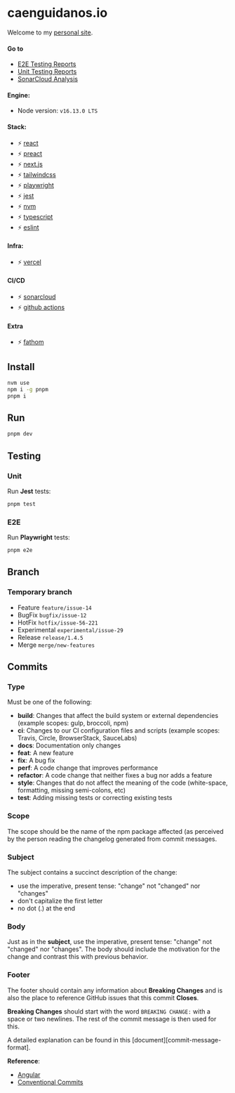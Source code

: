 # caenguidanos.io

Welcome to my [personal site](https://caenguidanos-io.vercel.app).

#### Go to

-  [E2E Testing Reports](https://e2e-playwright-reports-xxg3rsseuq-oa.a.run.app)
-  [Unit Testing Reports](https://unit-jest-reports-xxg3rsseuq-oa.a.run.app)
-  [SonarCloud Analysis](https://sonarcloud.io/summary/overall?id=caenguidanos_caenguidanos.io)

#### Engine:

-  Node version: `v16.13.0 LTS`

#### Stack:

-  :zap: [react](https://reactjs.org/)
-  :zap: [preact](https://preactjs.com/)
-  :zap: [next.js](https://nextjs.org/)
-  :zap: [tailwindcss](https://tailwindcss.com/)
-  :zap: [playwright](https://playwright.dev/)
-  :zap: [jest](https://jestjs.io/es-ES/)
-  :zap: [nvm](https://github.com/nvm-sh/nvm)
-  :zap: [typescript](https://www.typescriptlang.org/)
-  :zap: [eslint](https://eslint.org/)

#### Infra:

-  :zap: [vercel](https://vercel.com/)

#### CI/CD

-  :zap: [sonarcloud](https://sonarcloud.io/)
-  :zap: [github actions](https://github.com/features/actions)

#### Extra

-  :zap: [fathom](https://usefathom.com/)

## Install

```bash
nvm use
npm i -g pnpm
pnpm i
```

## Run

```bash
pnpm dev
```

## Testing

### Unit

Run **Jest** tests:

```bash
pnpm test
```

### E2E

Run **Playwright** tests:

```bash
pnpm e2e
```

## Branch

### Temporary branch

-  Feature `feature/issue-14`
-  BugFix `bugfix/issue-12`
-  HotFix `hotfix/issue-56-221`
-  Experimental `experimental/issue-29`
-  Release `release/1.4.5`
-  Merge `merge/new-features`

## Commits

### Type

Must be one of the following:

-  **build**: Changes that affect the build system or external dependencies (example scopes: gulp, broccoli, npm)
-  **ci**: Changes to our CI configuration files and scripts (example scopes: Travis, Circle, BrowserStack, SauceLabs)
-  **docs**: Documentation only changes
-  **feat**: A new feature
-  **fix**: A bug fix
-  **perf**: A code change that improves performance
-  **refactor**: A code change that neither fixes a bug nor adds a feature
-  **style**: Changes that do not affect the meaning of the code (white-space, formatting, missing semi-colons, etc)
-  **test**: Adding missing tests or correcting existing tests

### Scope

The scope should be the name of the npm package affected (as perceived by the person reading the changelog generated from commit messages.

### Subject

The subject contains a succinct description of the change:

-  use the imperative, present tense: "change" not "changed" nor "changes"
-  don't capitalize the first letter
-  no dot (.) at the end

### Body

Just as in the **subject**, use the imperative, present tense: "change" not "changed" nor "changes".
The body should include the motivation for the change and contrast this with previous behavior.

### Footer

The footer should contain any information about **Breaking Changes** and is also the place to
reference GitHub issues that this commit **Closes**.

**Breaking Changes** should start with the word `BREAKING CHANGE:` with a space or two newlines. The rest of the commit message is then used for this.

A detailed explanation can be found in this [document][commit-message-format].

**Reference**:

-  [Angular](https://github.com/angular/angular/blob/22b96b9/CONTRIBUTING.md#type)
-  [Conventional Commits](https://www.conventionalcommits.org/en/v1.0.0/#summary)
